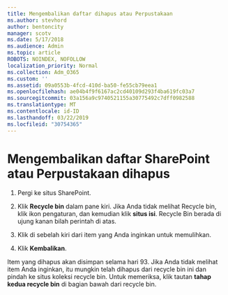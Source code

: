 ```yaml
---
title: Mengembalikan daftar dihapus atau Perpustakaan
ms.author: stevhord
author: bentoncity
manager: scotv
ms.date: 5/17/2018
ms.audience: Admin
ms.topic: article
ROBOTS: NOINDEX, NOFOLLOW
localization_priority: Normal
ms.collection: Adm_O365
ms.custom: ''
ms.assetid: 09a0553b-4fcd-410d-ba50-fe55cb79eea1
ms.openlocfilehash: ae04b4f9f6167ac2cd40109d293f4ba619fc03a7
ms.sourcegitcommit: 03a156a9c9740521155a30775492c7dff0982588
ms.translationtype: MT
ms.contentlocale: id-ID
ms.lasthandoff: 03/22/2019
ms.locfileid: "30754365"
---
```

# <a name="restore-a-deleted-sharepoint-list-or-library"></a>Mengembalikan daftar SharePoint atau Perpustakaan dihapus

1. Pergi ke situs SharePoint.
    
2. Klik **Recycle bin** dalam pane kiri. Jika Anda tidak melihat Recycle bin, klik ikon pengaturan, dan kemudian klik **situs isi**. Recycle Bin berada di ujung kanan bilah perintah di atas.
    
3. Klik di sebelah kiri dari item yang Anda inginkan untuk memulihkan.
    
4. Klik **Kembalikan**.
    
Item yang dihapus akan disimpan selama hari 93. Jika Anda tidak melihat item Anda inginkan, itu mungkin telah dihapus dari recycle bin ini dan pindah ke situs koleksi recycle bin. Untuk memeriksa, klik tautan **tahap kedua recycle bin** di bagian bawah dari recycle bin. 
  

